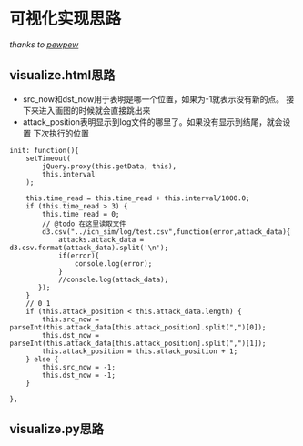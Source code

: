 # 可视化实现思路
*thanks to [pewpew](https://github.com/hrbrmstr/pewpew)*

## visualize.html思路

- src_now和dst_now用于表明是哪一个位置，如果为-1就表示没有新的点。
接下来进入画图的时候就会直接跳出来
- attack_position表明显示到log文件的哪里了。如果没有显示到结尾，就会设置
下次执行的位置

```
init: function(){
    setTimeout(
        jQuery.proxy(this.getData, this),
        this.interval
    );

    this.time_read = this.time_read + this.interval/1000.0;
    if (this.time_read > 3) {
        this.time_read = 0;
        // @todo 在这里读取文件
        d3.csv("../icn_sim/log/test.csv",function(error,attack_data){
            attacks.attack_data = d3.csv.format(attack_data).split('\n');
            if(error){
                console.log(error);
            }
            //console.log(attack_data);
       });
    }
    // 0 1
    if (this.attack_position < this.attack_data.length) {
        this.src_now = parseInt(this.attack_data[this.attack_position].split(",")[0]);
        this.dst_now = parseInt(this.attack_data[this.attack_position].split(",")[1]);
        this.attack_position = this.attack_position + 1;
    } else {
        this.src_now = -1;
        this.dst_now = -1;
    }

},
```

## visualize.py思路
